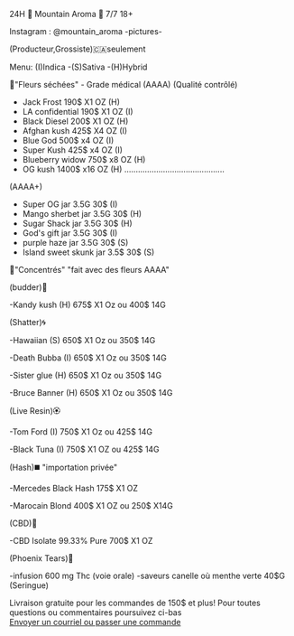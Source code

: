 24H 🗻 Mountain Aroma 🗻 7/7 18+

Instagram : @mountain_aroma  -pictures-



(Producteur,Grossiste)🇨🇦seulement


Menu: (I)Indica -(S)Sativa -(H)Hybrid
 
🌱"Fleurs séchées" - Grade médical (AAAA) (Qualité contrôlé)


- Jack Frost 190$  X1 OZ (H)
- LA confidential   190$  X1 OZ (I)
- Black Diesel  200$ X1 OZ (H)
- Afghan kush  425$ X4 OZ (I)
- Blue God   500$ x4 OZ (I)
- Super Kush    425$ x4 OZ (I)
- Blueberry widow   750$ x8 OZ (H)
- OG kush    1400$ x16 OZ (H)
............................................








 (AAAA+)
- Super OG  jar 3.5G 30$ (I) 
- Mango sherbet jar 3.5G  30$ (H)
- Sugar Shack  jar  3.5G  30$ (H)
- God's gift  jar 3.5G  30$ (I)
- purple haze  jar 3.5G  30$ (S)
- Island sweet skunk jar 3.5$ 30$ (S)







🍯"Concentrés" "fait avec des fleurs AAAA"

(budder)🧀

-Kandy kush (H) 675$ X1 Oz ou 400$ 14G

(Shatter)🌀

-Hawaiian (S) 650$ X1 Oz ou 350$ 14G

-Death Bubba (I) 650$ X1 Oz ou 350$ 14G

-Sister glue  (H) 650$ X1 Oz ou 350$ 14G

-Bruce Banner (H) 650$ X1 Oz ou 350$ 14G

(Live Resin)🏵️

-Tom Ford (I) 750$ X1 Oz ou 425$ 14G

-Black Tuna (I) 750$ X1 OZ ou 425$ 14G

(Hash)◼️  "importation privée"

-Mercedes Black Hash 175$ X1 OZ

-Marocain Blond 400$ X1 OZ ou 250$ X14G

(CBD)🏥

-CBD Isolate 99.33% Pure 700$ X1 OZ



(Phoenix Tears)🏥

-infusion 600 mg Thc (voie orale)
-saveurs  canelle où menthe verte 40$G (Seringue)












Livraison gratuite pour les commandes de 150$ et plus!
<a>Pour toutes questions ou commentaires poursuivez ci-bas </br> <a href="mailto:visionerf33@protonmail.com">Envoyer un courriel ou passer une commande</a>














